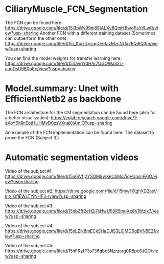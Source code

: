 # CiliaryMuscle_FCN_Segmentation

The FCN can be found here: https://drive.google.com/file/d/15l3pWy99m8SjALXy8QmH1hvgPsirVLwR/view?usp=sharing
Another FCN with a different training dataset (Sometimes can outperform the other one): https://drive.google.com/file/d/15l_Kix7iLysqgOvRJzMzcNUa76QiRQ3m/view?usp=sharing

You can find the model weights for transfer learning here: https://drive.google.com/file/d/15lDwqYdHAr7UGOWaS2L-auoDsUBB0oEc/view?usp=sharing

# Model.summary: Unet with EfficientNetb2 as backbone

The FCN architecture for the CM segmentation can be found here (also for a better visualization):
https://colab.research.google.com/drive/1-sXpY6MjnEotHUHMvD0zsVXnaj0iAmjO?usp=sharing

An example of the FCN implementation can be found here:
The dataset to prove the FCN (Subject 3): 

# Automatic segmentation videos

Video of the subject #1:  https://drive.google.com/file/d/15o6iVfj2YSQM9wXeCbMd7jgvUbsnFj6O/view?usp=sharing

Video of the subject #2:  https://drive.google.com/file/d/15mwHXghXD2asV-kio_QflEWLTYiNHF3-/view?usp=sharing

Video of the subject #3:  https://drive.google.com/file/d/15nbZff2eH2j7sHwU50R5muXe8VIWzIx7/view?usp=sharing

Video of the subject #4:  https://drive.google.com/file/d/15oLZN8mECkSHaDJiS3L0jMD6gBVN5E2f/view?usp=sharing

Video of the subject #5:  https://drive.google.com/file/d/15nFRzfF3s736gbc5Nzrzorg0R8pc6JQO/view?usp=sharing
